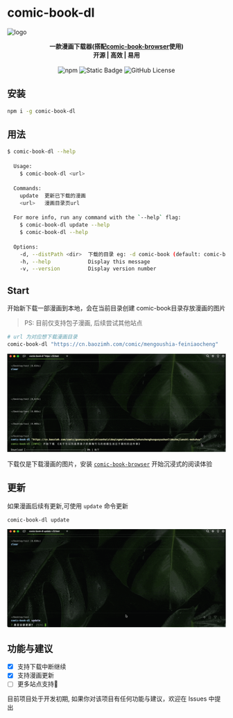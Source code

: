 # comic-book-dl

![logo](https://socialify.git.ci/gxr404/comic-book-dl/image?font=Source%20Code%20Pro&logo=https%3A%2F%2Fgithub.com%2Fgxr404%2Fcomic-book-dl%2Fraw%2Fmain%2Fdocs%2Flogo.png&name=1&pattern=Circuit%20Board&theme=Light)

<!-- markdownlint-disable MD033 -->

<p align="center">
  <b>一款漫画下载器(搭配<a href="https://github.com/gxr404/comic-book-browser">comic-book-browser</a>使用)</b><br/>
  <b>开源 | 高效 | 易用</b><br/><br/>
  <img src="https://img.shields.io/npm/v/comic-book-dl" alt="npm">
  <img src="https://img.shields.io/badge/PR-welcome-blue" alt="Static Badge">
  <img src="https://img.shields.io/github/license/gxr404/comic-book-dl" alt="GitHub License">
  <br>
</p>

## 安装

```bash
npm i -g comic-book-dl
```

## 用法

```bash
$ comic-book-dl --help

  Usage:
    $ comic-book-dl <url>

  Commands:
    update  更新已下载的漫画
    <url>   漫画目录页url

  For more info, run any command with the `--help` flag:
    $ comic-book-dl update --help
    $ comic-book-dl --help

  Options:
    -d, --distPath <dir>  下载的目录 eg: -d comic-book (default: comic-book)
    -h, --help            Display this message
    -v, --version         Display version number
```

## Start

开始新下载一部漫画到本地，会在当前目录创建 comic-book目录存放漫画的图片

> PS: 目前仅支持包子漫画, 后续尝试其他站点

```bash
# url 为对应想下载漫画目录
comic-book-dl "https://cn.baozimh.com/comic/mengoushia-feiniaocheng"
```

![example](./docs/example.gif)

下载仅是下载漫画的图片，安装 [`comic-book-browser`](https://github.com/gxr404/comic-book-browser) 开始沉浸式的阅读体验

## 更新

如果漫画后续有更新,可使用 `update` 命令更新

```bash
comic-book-dl update
```

![example_2](./docs/example_2.gif)

## 功能与建议

- [x] 支持下载中断继续
- [x] 支持漫画更新
- [ ] 更多站点支持🤔

目前项目处于开发初期, 如果你对该项目有任何功能与建议，欢迎在 Issues 中提出
